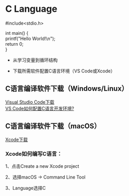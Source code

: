 # C Language
#include<stdio.h>  

int main() {  
     printf("Hello World!\n");  
     return 0;  
}

* 从学习变量到循环结构  

* 下载所需软件配置C语言环境（VS Code或Xcode）

## C语言编译软件下载（Windows/Linux）
[Visual Studio Code下载](https://code.visualstudio.com/)  
[VS Code如何配置C语言开发环境?](https://www.jianshu.com/p/0fea49f46a53)

## C语言编译软件下载（macOS）
[Xcode下载](https://apps.apple.com/cn/app/xcode/id497799835?mt=12)
### Xcode如何编写C语言：
1、点击Create a new Xcode project  

2、选择macOS -> Command Line Tool  

3、Language选择C
